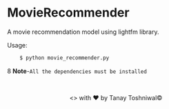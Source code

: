 # MovieRecommender
A movie recommendation model using lightfm library.

Usage:
```bash
    $ python movie_recommender.py
```
8
**Note**-```All the dependencies must be installed```
​



​<p align="center"><> with &hearts; by Tanay Toshniwal&copy;</p>
